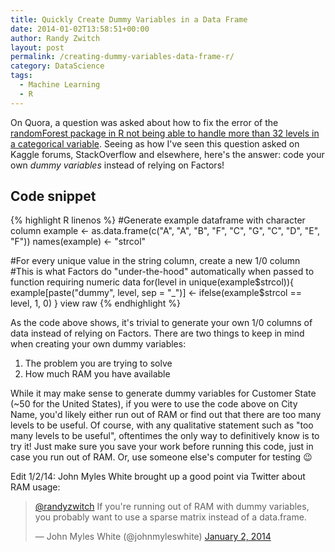 ```yaml
---
title: Quickly Create Dummy Variables in a Data Frame
date: 2014-01-02T13:58:51+00:00
author: Randy Zwitch
layout: post
permalink: /creating-dummy-variables-data-frame-r/
category: DataScience
tags:
  - Machine Learning
  - R
---
```

On Quora, a question was asked about how to fix the error of the <a title="Error in Random Forest 32 levels categorical variable" href="https://www.quora.com/Random-Forests/How-can-I-fix-the-error-in-the-package-randomForest" target="_blank">randomForest package in R not being able to handle more than 32 levels in a categorical variable</a>. Seeing as how I've seen this question asked on Kaggle forums, StackOverflow and elsewhere, here's the answer: code your own _dummy variables_ instead of relying on Factors!

## Code snippet

{% highlight R linenos %}
#Generate example dataframe with character column
example <- as.data.frame(c("A", "A", "B", "F", "C", "G", "C", "D", "E", "F"))
names(example) <- "strcol"

#For every unique value in the string column, create a new 1/0 column
#This is what Factors do "under-the-hood" automatically when passed to function requiring numeric data
for(level in unique(example$strcol)){
  example[paste("dummy", level, sep = "_")] <- ifelse(example$strcol == level, 1, 0)
}
view raw
{% endhighlight %}

As the code above shows, it's trivial to generate your own 1/0 columns of data instead of relying on Factors. There are two things to keep in mind when creating your own dummy variables:

  1. The problem you are trying to solve
  2. How much RAM you have available

While it may make sense to generate dummy variables for Customer State (~50 for the United States), if you were to use the code above on City Name, you'd likely either run out of RAM or find out that there are too many levels to be useful. Of course, with any qualitative statement such as "too many levels to be useful", oftentimes the only way to definitively know is to try it! Just make sure you save your work before running this code, just in case you run out of RAM. Or, use someone else's computer for testing 😉

Edit 1/2/14: John Myles White brought up a good point via Twitter about RAM usage:

<blockquote class="twitter-tweet" data-conversation="none" data-cards="hidden" data-partner="tweetdeck">
  <p>
    <a href="https://twitter.com/randyzwitch">@randyzwitch</a> If you're running out of RAM with dummy variables, you probably want to use a sparse matrix instead of a data.frame.
  </p>

  <p>
    — John Myles White (@johnmyleswhite) <a href="https://twitter.com/johnmyleswhite/statuses/418821463563829248">January 2, 2014</a>
  </p>
</blockquote>
